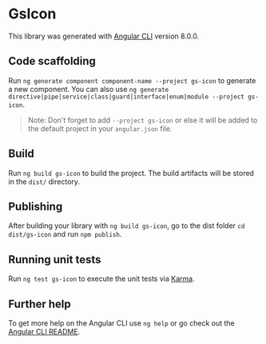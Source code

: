 # GsIcon

This library was generated with [Angular CLI](https://github.com/angular/angular-cli) version 8.0.0.

## Code scaffolding

Run `ng generate component component-name --project gs-icon` to generate a new component. You can also use `ng generate directive|pipe|service|class|guard|interface|enum|module --project gs-icon`.
> Note: Don't forget to add `--project gs-icon` or else it will be added to the default project in your `angular.json` file. 

## Build

Run `ng build gs-icon` to build the project. The build artifacts will be stored in the `dist/` directory.

## Publishing

After building your library with `ng build gs-icon`, go to the dist folder `cd dist/gs-icon` and run `npm publish`.

## Running unit tests

Run `ng test gs-icon` to execute the unit tests via [Karma](https://karma-runner.github.io).

## Further help

To get more help on the Angular CLI use `ng help` or go check out the [Angular CLI README](https://github.com/angular/angular-cli/blob/master/README.md).
